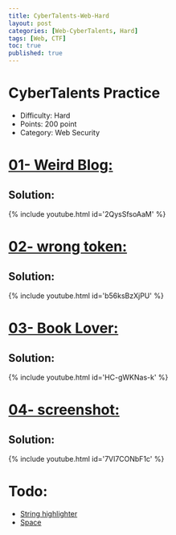 ```yaml
---
title: CyberTalents-Web-Hard
layout: post
categories: [Web-CyberTalents, Hard]
tags: [Web, CTF]
toc: true
published: true
---
```


# CyberTalents Practice
*   Difficulty: Hard
*   Points: 200 point
*   Category: Web Security


# [](#header-1)[01- Weird Blog:](https://cybertalents.com/challenges/web/weird-blog)

## [](#header-4)Solution:
   
   {% include youtube.html id='2QysSfsoAaM' %}
   

# [](#header-1)[02- wrong token:](https://cybertalents.com/challenges/web/wrong-token)

## [](#header-4)Solution:
   
   {% include youtube.html id='b56ksBzXjPU' %}
   
# [](#header-1)[03- Book Lover:](https://cybertalents.com/challenges/web/book-lover)

## [](#header-4)Solution:
   
   {% include youtube.html id='HC-gWKNas-k' %}

# [](#header-1)[04- screenshot:](https://cybertalents.com/challenges/web/screenshot)

## [](#header-4)Solution:
   
   {% include youtube.html id='7Vl7CONbF1c' %}
   
# [](#header-1)Todo:

- [String highlighter](https://cybertalents.com/challenges/web/string-highlighter)
- [Space](https://cybertalents.com/challenges/web/space)


   


   

